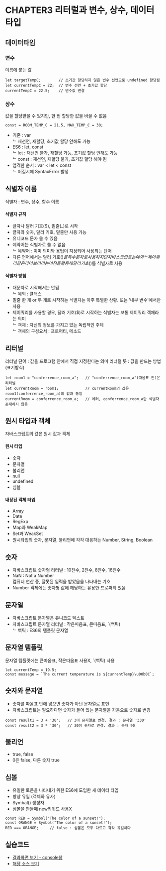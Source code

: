# CHAPTER3 리터럴과 변수, 상수, 데이터 타입

## 데이터타입

### 변수
이름에 붙는 값
```
let targetTempC;        // 초기값 할당하지 않은 변수 선언으로 undefined 할당됨
let currentTempC = 22;  // 변수 선언 + 초기값 할당
currentTempC = 22.5;    // 변수값 변경
```

### 상수
값을 할당받을 수 있지만, 한 번 할당한 값을 바꿀 수 없음
```
const = ROOM_TEMP_C = 21.5, MAX_TEMP_C = 30;
```

- 기존 : var  
        ᄂ 재선언, 재할당, 초기값 할당 안해도 가능
- ES6 : let, const  
        ᄂ let : 재선언 불가, 재할당 가능, 초기값 할당 안해도 가능  
        ᄂ const : 재선언, 재할당 불가, 초기값 할당 해야 됨
- 엄격한 순서 : var < let < const  
        ᄂ 어길시에 SyntaxError 발생

## 식별자 이름

식별자 : 변수, 상수, 함수 이름

#### 식별자 규칙
- 글자나 달러 기호($), 밑줄(_)로 시작
- 글자와 숫자, 달러 기호, 밑줄만 사용 가능
- 유니코드 문자 쓸 수 있음
- 예약어는 식별자로 쓸 수 없음  
ᄂ 예약어 : 이미 의미와 용법이 지정되어 사용되는 단어
- 다른 언어에서는 달러 기호($)를 특수문자로 사용하지만 자바스크립트는 예외  
ᄂ 제이쿼리 같은 라이브러리는 이 점을 활용해 달러 기호($)를 식별자로 사용

#### 식별자 방침
- 대문자로 시작해서는 안됨  
ᄂ 예외 : 클래스
- 밑줄 한 개 or 두 개로 시작하는 식별자는 아주 특별한 상황. 또는 '내부 변수'에서만 사용
- 제이쿼리를 사용할 경우, 달러 기호($)로 시작하는 식별자는 보통 제이쿼리 객체라는 의미  
ᄂ 객체 : 자신의 정보를 가지고 있는 독립적인 주체  
ᄂ 객체의 구성요서 : 프로퍼티, 메소드

## 리터널

리터널 단어 : 값을 프로그램 안에서 직접 지정한다는 의미
리너털 뜻 : 값을 만드는 방법(표기방식)

```
let room1 = "conferrence_room_a";   // "conferrence_room_a"(따옴표 안)은 리터널
let currentRoom = room1;            // currentRoom의 값은 room1(conferrence_room_a)의 값과 동일
currentRoom = conferrence_room_a;   // 에러, conferrence_room_a란 식별자 존재하지 않음
```

## 원시 타입과 객체
자바스크립트의 값은 원시 값과 객체

#### 원시 타입
- 숫자
- 문자열
- 불리언
- null
- undefined
- 심볼

#### 내장된 객체 타입
- Array
- Date
- RegExp
- Map과 WeakMap
- Set과 WeakSet
- 원시타입의 숫자, 문자열, 불리언에 각각 대응하는 Number, String, Boolean

## 숫자

- 자바스크립트 숫자형 리터널 : 10진수, 2진수, 8진수, 16진수
- NaN : Not a Number  
컴퓨터 연산 중, 잘못된 입력을 받았음을 나타내는 기호
- Number 객체에는 숫자형 값에 해당하는 유용한 프로퍼티 있음

## 문자열

- 자바스크립트 문자열은 유니코드 텍스트
- 자바스크립트 문자열 리터널 : 작은따옴표, 큰따옴표, `(백틱)  
ᄂ 백틱 : ES6의 템플릿 문자열

## 문자열 템플릿

문자열 템플릿에는 큰따옴표, 작은따옴표 사용X, `(백틱) 사용
```
let currentTemp = 19.5;
const message = `The current temperature is ${currentTemp}\u00b0C`;
```

## 숫자와 문자열

- 숫자를 따옴표 안에 넣으면 숫자가 아닌 문자열로 표현
- 자바스크립트는 필요하다면 숫자가 들어 있는 문자열을 자동으로 숫자로 변경
```
const result1 = 3 + '30';   // 3이 문자열로 변경. 결과 : 문자열 '330'
const result2 = 3 * '30';   // 30이 숫자로 변경. 결과 : 숫자 90
```

## 불리언
- true, false
- 0은 false, 다른 숫자 true

## 심볼
- 유일한 토큰을 나타내기 위한 ES6에 도입한 새 데이터 타입
- 항상 유일 (객체와 유사)
- Symbal() 생성자
- 심볼을 만들때 new키워드 사용X

```
const RED = Symbol("The color of a sunset!");
const ORANGE = Symbol("The color of a sunset!");
RED === ORANGE;     // false : 심볼은 모두 다르고 각각 유일히다
```

## 실습코드

* [결과화면 보기 - console창](https://yeony1011.github.io/2019script_ex/learning-javascript/chapter3/index.html)
* [해당 소스 보기](https://github.com/yeony1011/2019script_ex/blob/master/learning-javascript/chapter3/js/main.js)